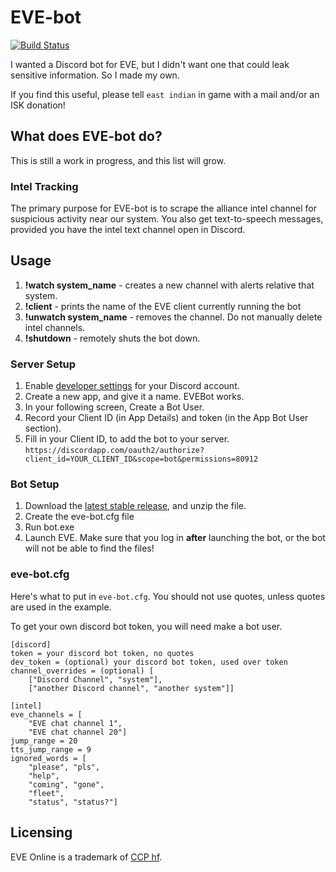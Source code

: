 # EVE-bot
[![Build Status](https://travis-ci.org/daniel-dsouza/eve-bot.svg?branch=master)](https://travis-ci.org/daniel-dsouza/eve-bot)

I wanted a Discord bot for EVE, but I didn't want one that could leak sensitive information. So I made my own.

If you find this useful, please tell `east indian` in game with a mail and/or an ISK donation!

## What does EVE-bot do?
This is still a work in progress, and this list will grow.

### Intel Tracking
The primary purpose for EVE-bot is to scrape the alliance intel channel for suspicious activity near our system.
You also get text-to-speech messages, provided you have the intel text channel open in Discord.

## Usage
1. __!watch system_name__ - creates a new channel with alerts relative that system.
1. __!client__ - prints the name of the EVE client currently running the bot
1. __!unwatch system_name__ - removes the channel. Do not manually delete intel channels.
1. __!shutdown__ - remotely shuts the bot down.

### Server Setup
1. Enable [developer settings](https://discordapp.com/developers/applications/me) for your Discord account.
1. Create a new app, and give it a name. EVEBot works.
1. In your following screen, Create a Bot User.
1. Record your Client ID (in App Details) and token (in the App Bot User section).
1. Fill in your Client ID, to add the bot to your server. `https://discordapp.com/oauth2/authorize?client_id=YOUR_CLIENT_ID&scope=bot&permissions=80912`

### Bot Setup
1. Download the [latest stable release](https://github.com/daniel-dsouza/eve-bot/releases/latest), and unzip the file.
1. Create the eve-bot.cfg file
1. Run bot.exe
1. Launch EVE. Make sure that you log in __after__ launching the bot, or the bot will not be able to find the files!

### eve-bot.cfg
Here's what to put in `eve-bot.cfg`. You should not use quotes, unless quotes are used in the example.

To get your own discord bot token, you will need make a bot user.

```
[discord]
token = your discord bot token, no quotes
dev_token = (optional) your discord bot token, used over token
channel_overrides = (optional) [
    ["Discord Channel", "system"],
    ["another Discord channel", "another system"]]

[intel]
eve_channels = [
    "EVE chat channel 1",
    "EVE chat channel 20"]
jump_range = 20
tts_jump_range = 9
ignored_words = [
    "please", "pls",
    "help",
    "coming", "gone",
    "fleet",
    "status", "status?"]
```

## Licensing
EVE Online is a trademark of [CCP hf](https://www.ccpgames.com/).